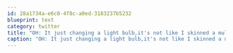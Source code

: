 ```yaml
---
id: 28a1734a-e6c0-4f8c-a0ed-3183237b5232
blueprint: text
category: twitter
title: "OH: It just changing a light bulb,it's not like I skinned a mule deer. (and by OH I mean OH myself say that)"
caption: "OH: It just changing a light bulb,it's not like I skinned a mule deer. (and by OH I mean OH myself say that)"
---
```

